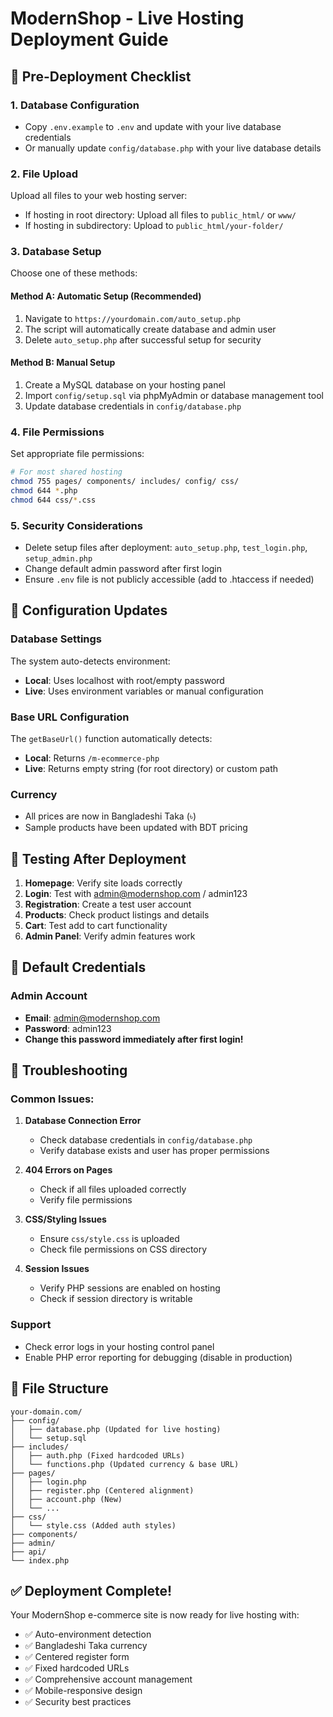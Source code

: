 # ModernShop - Live Hosting Deployment Guide

## 🚀 Pre-Deployment Checklist

### 1. Database Configuration
- Copy `.env.example` to `.env` and update with your live database credentials
- Or manually update `config/database.php` with your live database details

### 2. File Upload
Upload all files to your web hosting server:
- If hosting in root directory: Upload all files to `public_html/` or `www/`
- If hosting in subdirectory: Upload to `public_html/your-folder/`

### 3. Database Setup
Choose one of these methods:

#### Method A: Automatic Setup (Recommended)
1. Navigate to `https://yourdomain.com/auto_setup.php`
2. The script will automatically create database and admin user
3. Delete `auto_setup.php` after successful setup for security

#### Method B: Manual Setup
1. Create a MySQL database on your hosting panel
2. Import `config/setup.sql` via phpMyAdmin or database management tool
3. Update database credentials in `config/database.php`

### 4. File Permissions
Set appropriate file permissions:
```bash
# For most shared hosting
chmod 755 pages/ components/ includes/ config/ css/
chmod 644 *.php
chmod 644 css/*.css
```

### 5. Security Considerations
- Delete setup files after deployment: `auto_setup.php`, `test_login.php`, `setup_admin.php`
- Change default admin password after first login
- Ensure `.env` file is not publicly accessible (add to .htaccess if needed)

## 🔧 Configuration Updates

### Database Settings
The system auto-detects environment:
- **Local**: Uses localhost with root/empty password
- **Live**: Uses environment variables or manual configuration

### Base URL Configuration
The `getBaseUrl()` function automatically detects:
- **Local**: Returns `/m-ecommerce-php`
- **Live**: Returns empty string (for root directory) or custom path

### Currency
- All prices are now in Bangladeshi Taka (৳)
- Sample products have been updated with BDT pricing

## 📱 Testing After Deployment

1. **Homepage**: Verify site loads correctly
2. **Login**: Test with admin@modernshop.com / admin123
3. **Registration**: Create a test user account
4. **Products**: Check product listings and details
5. **Cart**: Test add to cart functionality
6. **Admin Panel**: Verify admin features work

## 🔐 Default Credentials

### Admin Account
- **Email**: admin@modernshop.com
- **Password**: admin123
- **Change this password immediately after first login!**

## 🐛 Troubleshooting

### Common Issues:

1. **Database Connection Error**
   - Check database credentials in `config/database.php`
   - Verify database exists and user has proper permissions

2. **404 Errors on Pages**
   - Check if all files uploaded correctly
   - Verify file permissions

3. **CSS/Styling Issues**
   - Ensure `css/style.css` is uploaded
   - Check file permissions on CSS directory

4. **Session Issues**
   - Verify PHP sessions are enabled on hosting
   - Check if session directory is writable

### Support
- Check error logs in your hosting control panel
- Enable PHP error reporting for debugging (disable in production)

## 📁 File Structure
```
your-domain.com/
├── config/
│   ├── database.php (Updated for live hosting)
│   └── setup.sql
├── includes/
│   ├── auth.php (Fixed hardcoded URLs)
│   └── functions.php (Updated currency & base URL)
├── pages/
│   ├── login.php
│   ├── register.php (Centered alignment)
│   ├── account.php (New)
│   └── ...
├── css/
│   └── style.css (Added auth styles)
├── components/
├── admin/
├── api/
└── index.php
```

## ✅ Deployment Complete!

Your ModernShop e-commerce site is now ready for live hosting with:
- ✅ Auto-environment detection
- ✅ Bangladeshi Taka currency
- ✅ Centered register form
- ✅ Fixed hardcoded URLs
- ✅ Comprehensive account management
- ✅ Mobile-responsive design
- ✅ Security best practices
